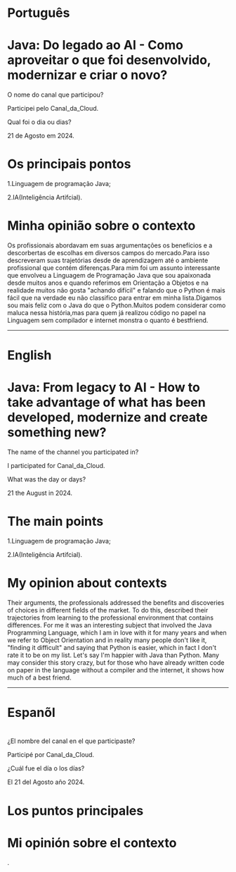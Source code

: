
# Português

# Java: Do legado ao AI - Como aproveitar o que foi desenvolvido, modernizar e criar o novo?


O nome do canal que participou?

Participei pelo Canal_da_Cloud.

Qual foi o dia ou dias?

21 de Agosto em 2024.

# Os principais pontos

1.Linguagem de programação Java;

2.IA(Inteligência Artifcial).


# Minha opinião sobre o contexto

<p>Os profissionais abordavam em suas argumentações os benefícios e a descorbertas de escolhas em diversos campos do mercado.Para isso descreveram suas trajetórias desde de aprendizagem até o ambiente profissional que contém diferenças.Para mim foi um assunto interessante que envolveu a Linguagem de Programação Java que sou apaixonada desde muitos anos e quando referimos em Orientação a Objetos e na realidade  muitos não gosta "achando  difícil" e falando que o Python é mais fácil que na verdade eu não classifico para entrar em minha lista.Digamos sou mais feliz com o Java do que o Python.Muitos podem considerar como maluca nessa história,mas para quem já realizou código no papel na Linguagem sem compilador e internet monstra o quanto é bestfriend.</p>

--------------------------------------------------------------------------------------------------------------------------------

# English

# Java: From legacy to AI - How to take advantage of what has been developed, modernize and create something new?

The name of the channel you participated in?

I participated for Canal_da_Cloud.

What was the day or days?

21 the August in 2024.

# The main points

1.Linguagem de programação Java;

2.IA(Inteligência Artifcial).

# My opinion about contexts

<p>Their arguments, the professionals addressed the benefits and discoveries of choices in different fields of the market. To do this,  described their trajectories from learning to the professional environment that contains differences. For me it was an interesting subject that involved the Java Programming Language, which I am in love with it for many years and when we refer to Object Orientation and in reality many people don't like it, "finding it difficult" and saying that Python is easier, which in fact I don't rate it to be on my list. Let's say I'm happier with Java than Python. Many may consider this story crazy, but for those who have already written code on paper in the language without a compiler and the internet, it shows how much of a best friend.</p>

--------------------------------------------------------------------------------------------------------------------------------

# Espanõl 

# 

¿El nombre del canal en el que participaste?

Participé por  Canal_da_Cloud.

¿Cuál fue el día o los días?

El 21 del Agosto año 2024.


# Los puntos principales



#  Mi opinión sobre el contexto

<p>.</p>





